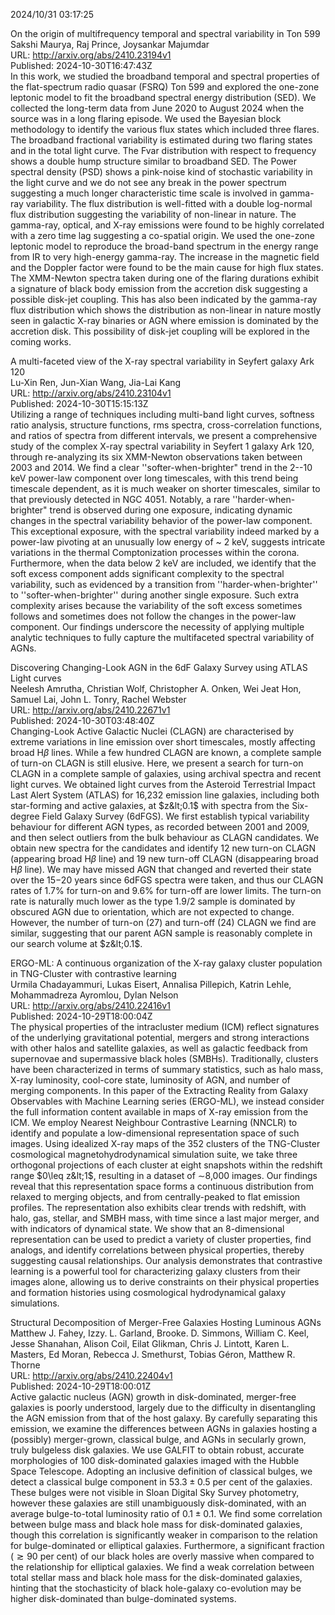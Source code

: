 2024/10/31 03:17:25  

On the origin of multifrequency temporal and spectral variability in Ton
  599  
Sakshi Maurya, Raj Prince, Joysankar Majumdar  
URL: http://arxiv.org/abs/2410.23194v1  
Published: 2024-10-30T16:47:43Z  
  In this work, we studied the broadband temporal and spectral properties of the flat-spectrum radio quasar (FSRQ) Ton 599 and explored the one-zone leptonic model to fit the broadband spectral energy distribution (SED). We collected the long-term data from June 2020 to August 2024 when the source was in a long flaring episode. We used the Bayesian block methodology to identify the various flux states which included three flares. The broadband fractional variability is estimated during two flaring states and in the total light curve. The Fvar distribution with respect to frequency shows a double hump structure similar to broadband SED. The Power spectral density (PSD) shows a pink-noise kind of stochastic variability in the light curve and we do not see any break in the power spectrum suggesting a much longer characteristic time scale is involved in gamma-ray variability. The flux distribution is well-fitted with a double log-normal flux distribution suggesting the variability of non-linear in nature. The gamma-ray, optical, and X-ray emissions were found to be highly correlated with a zero time lag suggesting a co-spatial origin. We used the one-zone leptonic model to reproduce the broad-band spectrum in the energy range from IR to very high-energy gamma-ray. The increase in the magnetic field and the Doppler factor were found to be the main cause for high flux states. The XMM-Newton spectra taken during one of the flaring durations exhibit a signature of black body emission from the accretion disk suggesting a possible disk-jet coupling. This has also been indicated by the gamma-ray flux distribution which shows the distribution as non-linear in nature mostly seen in galactic X-ray binaries or AGN where emission is dominated by the accretion disk. This possibility of disk-jet coupling will be explored in the coming works.   

A multi-faceted view of the X-ray spectral variability in Seyfert galaxy
  Ark 120  
Lu-Xin Ren, Jun-Xian Wang, Jia-Lai Kang  
URL: http://arxiv.org/abs/2410.23104v1  
Published: 2024-10-30T15:15:13Z  
  Utilizing a range of techniques including multi-band light curves, softness ratio analysis, structure functions, rms spectra, cross-correlation functions, and ratios of spectra from different intervals, we present a comprehensive study of the complex X-ray spectral variability in Seyfert 1 galaxy Ark 120, through re-analyzing its six XMM-Newton observations taken between 2003 and 2014. We find a clear ''softer-when-brighter" trend in the 2--10 keV power-law component over long timescales, with this trend being timescale dependent, as it is much weaker on shorter timescales, similar to that previously detected in NGC 4051. Notably, a rare ''harder-when-brighter" trend is observed during one exposure, indicating dynamic changes in the spectral variability behavior of the power-law component. This exceptional exposure, with the spectral variability indeed marked by a power-law pivoting at an unusually low energy of ~ 2 keV, suggests intricate variations in the thermal Comptonization processes within the corona. Furthermore, when the data below 2 keV are included, we identify that the soft excess component adds significant complexity to the spectral variability, such as evidenced by a transition from ''harder-when-brighter'' to ''softer-when-brighter'' during another single exposure. Such extra complexity arises because the variability of the soft excess sometimes follows and sometimes does not follow the changes in the power-law component. Our findings underscore the necessity of applying multiple analytic techniques to fully capture the multifaceted spectral variability of AGNs.   

Discovering Changing-Look AGN in the 6dF Galaxy Survey using ATLAS Light
  curves  
Neelesh Amrutha, Christian Wolf, Christopher A. Onken, Wei Jeat Hon, Samuel Lai, John L. Tonry, Rachel Webster  
URL: http://arxiv.org/abs/2410.22671v1  
Published: 2024-10-30T03:48:40Z  
  Changing-Look Active Galactic Nuclei (CLAGN) are characterised by extreme variations in line emission over short timescales, mostly affecting broad H$\beta$ lines. While a few hundred CLAGN are known, a complete sample of turn-on CLAGN is still elusive. Here, we present a search for turn-on CLAGN in a complete sample of galaxies, using archival spectra and recent light curves. We obtained light curves from the Asteroid Terrestrial Impact Last Alert System (ATLAS) for 16,232 emission line galaxies, including both star-forming and active galaxies, at $z&lt;0.1$ with spectra from the Six-degree Field Galaxy Survey (6dFGS). We first establish typical variability behaviour for different AGN types, as recorded between 2001 and 2009, and then select outliers from the bulk behaviour as CLAGN candidates. We obtain new spectra for the candidates and identify 12 new turn-on CLAGN (appearing broad H$\beta$ line) and 19 new turn-off CLAGN (disappearing broad H$\beta$ line). We may have missed AGN that changed and reverted their state over the 15$-$20 years since 6dFGS spectra were taken, and thus our CLAGN rates of 1.7$\%$ for turn-on and 9.6$\%$ for turn-off are lower limits. The turn-on rate is naturally much lower as the type 1.9/2 sample is dominated by obscured AGN due to orientation, which are not expected to change. However, the number of turn-on (27) and turn-off (24) CLAGN we find are similar, suggesting that our parent AGN sample is reasonably complete in our search volume at $z&lt;0.1$.   

ERGO-ML: A continuous organization of the X-ray galaxy cluster
  population in TNG-Cluster with contrastive learning  
Urmila Chadayammuri, Lukas Eisert, Annalisa Pillepich, Katrin Lehle, Mohammadreza Ayromlou, Dylan Nelson  
URL: http://arxiv.org/abs/2410.22416v1  
Published: 2024-10-29T18:00:04Z  
  The physical properties of the intracluster medium (ICM) reflect signatures of the underlying gravitational potential, mergers and strong interactions with other halos and satellite galaxies, as well as galactic feedback from supernovae and supermassive black holes (SMBHs). Traditionally, clusters have been characterized in terms of summary statistics, such as halo mass, X-ray luminosity, cool-core state, luminosity of AGN, and number of merging components. In this paper of the Extracting Reality from Galaxy Observables with Machine Learning series (ERGO-ML), we instead consider the full information content available in maps of X-ray emission from the ICM. We employ Nearest Neighbour Contrastive Learning (NNCLR) to identify and populate a low-dimensional representation space of such images. Using idealized X-ray maps of the 352 clusters of the TNG-Cluster cosmological magnetohydrodynamical simulation suite, we take three orthogonal projections of each cluster at eight snapshots within the redshift range $0\leq z&lt;1$, resulting in a dataset of $\sim$8,000 images. Our findings reveal that this representation space forms a continuous distribution from relaxed to merging objects, and from centrally-peaked to flat emission profiles. The representation also exhibits clear trends with redshift, with halo, gas, stellar, and SMBH mass, with time since a last major merger, and with indicators of dynamical state. We show that an 8-dimensional representation can be used to predict a variety of cluster properties, find analogs, and identify correlations between physical properties, thereby suggesting causal relationships. Our analysis demonstrates that contrastive learning is a powerful tool for characterizing galaxy clusters from their images alone, allowing us to derive constraints on their physical properties and formation histories using cosmological hydrodynamical galaxy simulations.   

Structural Decomposition of Merger-Free Galaxies Hosting Luminous AGNs  
Matthew J. Fahey, Izzy. L. Garland, Brooke. D. Simmons, William C. Keel, Jesse Shanahan, Alison Coil, Eilat Glikman, Chris J. Lintott, Karen L. Masters, Ed Moran, Rebecca J. Smethurst, Tobias Géron, Matthew R. Thorne  
URL: http://arxiv.org/abs/2410.22404v1  
Published: 2024-10-29T18:00:01Z  
  Active galactic nucleus (AGN) growth in disk-dominated, merger-free galaxies is poorly understood, largely due to the difficulty in disentangling the AGN emission from that of the host galaxy. By carefully separating this emission, we examine the differences between AGNs in galaxies hosting a (possibly) merger-grown, classical bulge, and AGNs in secularly grown, truly bulgeless disk galaxies. We use GALFIT to obtain robust, accurate morphologies of 100 disk-dominated galaxies imaged with the Hubble Space Telescope. Adopting an inclusive definition of classical bulges, we detect a classical bulge component in $53.3 \pm 0.5$ per cent of the galaxies. These bulges were not visible in Sloan Digital Sky Survey photometry, however these galaxies are still unambiguously disk-dominated, with an average bulge-to-total luminosity ratio of $0.1 \pm 0.1$. We find some correlation between bulge mass and black hole mass for disk-dominated galaxies, though this correlation is significantly weaker in comparison to the relation for bulge-dominated or elliptical galaxies. Furthermore, a significant fraction ($\gtrsim 90$ per cent) of our black holes are overly massive when compared to the relationship for elliptical galaxies. We find a weak correlation between total stellar mass and black hole mass for the disk-dominated galaxies, hinting that the stochasticity of black hole-galaxy co-evolution may be higher disk-dominated than bulge-dominated systems.   

